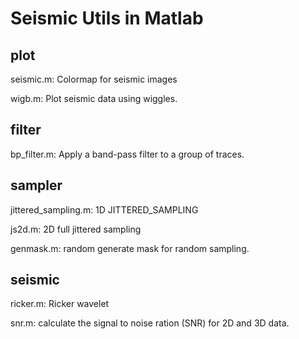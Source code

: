 Seismic Utils in Matlab
========================

## plot
seismic.m: Colormap for seismic images

wigb.m: Plot seismic data using wiggles.

## filter
bp_filter.m:  Apply a band-pass filter to a group of traces.

## sampler
jittered_sampling.m: 1D JITTERED_SAMPLING

js2d.m: 2D full jittered sampling

genmask.m: random generate mask for random sampling.

## seismic
ricker.m: Ricker wavelet


snr.m: calculate the signal to noise ration (SNR) for 2D and 3D data.
